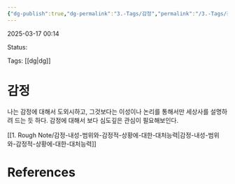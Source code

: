 ```yaml
---
{"dg-publish":true,"dg-permalink":"3.-Tags/감정","permalink":"/3.-Tags/감정/"}
---
```



2025-03-17 00:14

Status: 

Tags: [[dg\|dg]] 

# 감정
나는 감정에 대해서 도외시하고, 그것보다는 이성이나 논리를 통해서만 세상사를 설명하려 드는 듯 하다. 감정에 대해서 보다 심도깊은 관심이 필요해보인다.

[[1. Rough Note/감정-내성-범위와-감정적-상황에-대한-대처능력\|감정-내성-범위와-감정적-상황에-대한-대처능력]] 

# References
